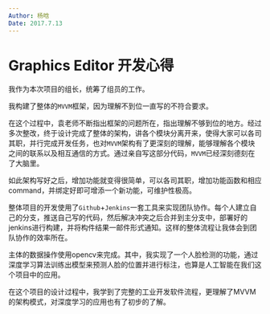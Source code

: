 ```yaml
---
Author: 杨晗
Date: 2017.7.13
---
```




# Graphics Editor 开发心得

我作为本次项目的组长，统筹了组员的工作。

我构建了整体的`MVVM`框架，因为理解不到位一直写的不符合要求。

在这个过程中，袁老师不断指出框架的问题所在，指出理解不够到位的地方。经过多次整改，终于设计完成了整体的架构，讲各个模块分离开来，使得大家可以各司其职，并行完成开发任务，也对`MVVM`架构有了更深刻的理解，能够理解各个模块之间的联系以及相互通信的方式。通过亲自写这部分代码，`MVVM`已经深刻德刻在了大脑里。

如此架构写好之后，增加功能就变得很简单，可以各司其职，增加功能函数和相应command，并绑定好即可增添一个新功能，可维护性极高。

整体项目的开发使用了`Github`+`Jenkins`一套工具来实现团队协作。每个人建立自己的分支，推送自己写的代码，然后解决冲突之后合并到主分支中，部署好的jenkins进行构建，并将构件结果一邮件形式通知。这样的整体流程让我体会到团队协作的效率所在。

主体的数据操作使用opencv来完成。其中，我实现了一个人脸检测的功能，通过深度学习算法训练出模型来预测人脸的位置并进行标注，也算是人工智能在我们这个项目中的应用。

在这个项目的设计过程中，我学到了完整的工业开发软件流程，更理解了MVVM的架构模式，对深度学习的应用也有了初步的了解。

